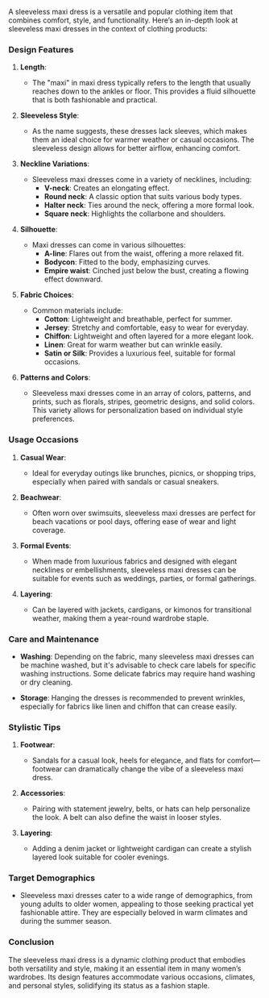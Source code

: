 A sleeveless maxi dress is a versatile and popular clothing item that combines comfort, style, and functionality. Here’s an in-depth look at sleeveless maxi dresses in the context of clothing products:

### Design Features

1. **Length**: 
   - The "maxi" in maxi dress typically refers to the length that usually reaches down to the ankles or floor. This provides a fluid silhouette that is both fashionable and practical.

2. **Sleeveless Style**: 
   - As the name suggests, these dresses lack sleeves, which makes them an ideal choice for warmer weather or casual occasions. The sleeveless design allows for better airflow, enhancing comfort.

3. **Neckline Variations**:
   - Sleeveless maxi dresses come in a variety of necklines, including:
     - **V-neck**: Creates an elongating effect.
     - **Round neck**: A classic option that suits various body types.
     - **Halter neck**: Ties around the neck, offering a more formal look.
     - **Square neck**: Highlights the collarbone and shoulders.

4. **Silhouette**:
   - Maxi dresses can come in various silhouettes:
     - **A-line**: Flares out from the waist, offering a more relaxed fit.
     - **Bodycon**: Fitted to the body, emphasizing curves.
     - **Empire waist**: Cinched just below the bust, creating a flowing effect downward.

5. **Fabric Choices**:
   - Common materials include:
     - **Cotton**: Lightweight and breathable, perfect for summer.
     - **Jersey**: Stretchy and comfortable, easy to wear for everyday.
     - **Chiffon**: Lightweight and often layered for a more elegant look.
     - **Linen**: Great for warm weather but can wrinkle easily.
     - **Satin or Silk**: Provides a luxurious feel, suitable for formal occasions.

6. **Patterns and Colors**:
   - Sleeveless maxi dresses come in an array of colors, patterns, and prints, such as florals, stripes, geometric designs, and solid colors. This variety allows for personalization based on individual style preferences.

### Usage Occasions

1. **Casual Wear**: 
   - Ideal for everyday outings like brunches, picnics, or shopping trips, especially when paired with sandals or casual sneakers.

2. **Beachwear**: 
   - Often worn over swimsuits, sleeveless maxi dresses are perfect for beach vacations or pool days, offering ease of wear and light coverage.

3. **Formal Events**:
   - When made from luxurious fabrics and designed with elegant necklines or embellishments, sleeveless maxi dresses can be suitable for events such as weddings, parties, or formal gatherings.

4. **Layering**: 
   - Can be layered with jackets, cardigans, or kimonos for transitional weather, making them a year-round wardrobe staple.

### Care and Maintenance

- **Washing**: Depending on the fabric, many sleeveless maxi dresses can be machine washed, but it's advisable to check care labels for specific washing instructions. Some delicate fabrics may require hand washing or dry cleaning.
  
- **Storage**: Hanging the dresses is recommended to prevent wrinkles, especially for fabrics like linen and chiffon that can crease easily.

### Stylistic Tips

1. **Footwear**:
   - Sandals for a casual look, heels for elegance, and flats for comfort—footwear can dramatically change the vibe of a sleeveless maxi dress.

2. **Accessories**:
   - Pairing with statement jewelry, belts, or hats can help personalize the look. A belt can also define the waist in looser styles.

3. **Layering**:
   - Adding a denim jacket or lightweight cardigan can create a stylish layered look suitable for cooler evenings.

### Target Demographics

- Sleeveless maxi dresses cater to a wide range of demographics, from young adults to older women, appealing to those seeking practical yet fashionable attire. They are especially beloved in warm climates and during the summer season.

### Conclusion

The sleeveless maxi dress is a dynamic clothing product that embodies both versatility and style, making it an essential item in many women’s wardrobes. Its design features accommodate various occasions, climates, and personal styles, solidifying its status as a fashion staple.